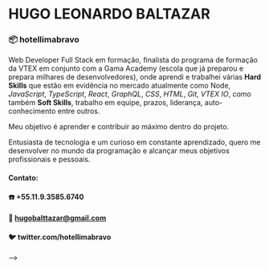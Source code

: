 #   HUGO LEONARDO BALTAZAR
###  :package: hotellimabravo
Web Developer Full Stack em formação, finalista do programa de formação da VTEX em conjunto com a Gama Academy (escola que já preparou e prepara milhares de desenvolvedores), onde aprendi e trabalhei várias **Hard Skills** que estão em evidência no mercado atualmente como Node, _JavaScript_, _TypeScript_, _React_, _GraphQL_, _CSS_, _HTML_, _Git_, _VTEX IO_, como também **Soft Skills**, trabalho em equipe, prazos, liderança, auto-conhecimento entre outros. 

Meu objetivo é aprender e contribuir ao máximo dentro do projeto. 

Entusiasta de tecnologia e um curioso em constante aprendizado, quero me desenvolver no mundo da programação e alcançar meus objetivos profissionais e pessoais. 



#### Contato:

#### :telephone:  +55.11.9.3585.6740

#### :email: hugobalttazar@gmail.com

#### :bird: twitter.com/hotellimabravo









<!-- - 👋 Hi, I’m @hotellimabravo
- 👀 I’m interested in ...
- 🌱 I’m currently learning ...
- 💞️ I’m looking to collaborate on ...
- 📫 How to reach me ...

<!---
hotellimabravo/hotellimabravo is a ✨ special ✨ repository because its `README.md` (this file) appears on your GitHub profile.
You can click the Preview link to take a look at your changes.
---> -->
